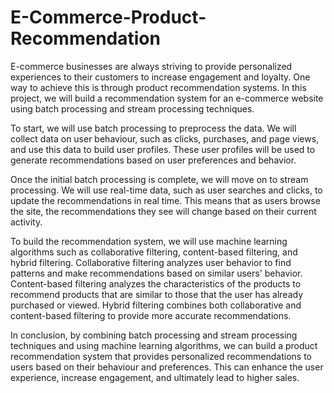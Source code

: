 # E-Commerce-Product-Recommendation
E-commerce businesses are always striving to provide personalized experiences to their customers to increase engagement and loyalty. One way to achieve this is through product recommendation systems. In this project, we will build a recommendation system for an e-commerce website using batch processing and stream processing techniques.

To start, we will use batch processing to preprocess the data. We will collect data on user behaviour, such as clicks, purchases, and page views, and use this data to build user profiles. These user profiles will be used to generate recommendations based on user preferences and behavior.

Once the initial batch processing is complete, we will move on to stream processing. We will use real-time data, such as user searches and clicks, to update the recommendations in real time. This means that as users browse the site, the recommendations they see will change based on their current activity.

To build the recommendation system, we will use machine learning algorithms such as collaborative filtering, content-based filtering, and hybrid filtering. Collaborative filtering analyzes user behavior to find patterns and make recommendations based on similar users' behavior. Content-based filtering analyzes the characteristics of the products to recommend products that are similar to those that the user has already purchased or viewed. Hybrid filtering combines both collaborative and content-based filtering to provide more accurate recommendations.

In conclusion, by combining batch processing and stream processing techniques and using machine learning algorithms, we can build a product recommendation system that provides personalized recommendations to users based on their behaviour and preferences. This can enhance the user experience, increase engagement, and ultimately lead to higher sales.
